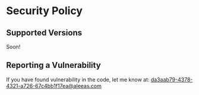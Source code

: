 # Security Policy

## Supported Versions

Soon!

## Reporting a Vulnerability

If you have found vulnerability in the code, let me know at: da3aab79-4378-4321-a726-67c4bb1f17ea@aleeas.com
